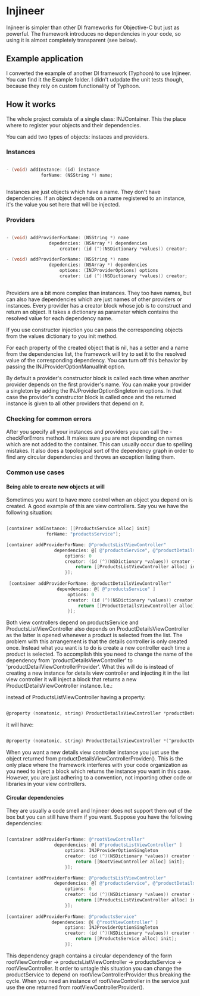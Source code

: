 # Injineer

Injineer is simpler than other DI frameworks for Objective-C but just as powerful. 
The framework introduces no dependencies in your code, so using it is almost completely transparent (see below).

## Example application

I converted the example of another DI framework (Typhoon) to use Injineer. You can find it the Example folder.
I didn't udpdate the unit tests though, because they rely on custom functionality of Typhoon.

## How it works

The whole project consists of a single class: INJContainer. This the place where to register your objects and their dependencies.

You can add two types of objects: instaces and providers.

### Instances

```Objective-C

- (void) addInstance: (id) instance 
             forName: (NSString *) name;
             
```

Instances are just objects which have a name. They don't have dependencies. If an object depends on a name registered to an instance, it's the value you 
set here that will be injected. 

### Providers

```Objective-C

- (void) addProviderForName: (NSString *) name
                depedencies: (NSArray *) dependencies
                    creator: (id (^)(NSDictionary *values)) creator;

- (void) addProviderForName: (NSString *) name
                depedencies: (NSArray *) dependencies
                    options: (INJProviderOptions) options
                    creator: (id (^)(NSDictionary *values)) creator;
                    
```

Providers are a bit more complex than instances. They too have names, but can also have dependencies which are just names of other
providers or instances. Every provider has a creator block whose job is to construct and return an object. 
It takes a dictionary as parameter which contains the resolved value for each dependency name. 

If you use constructor injection you can pass the corresponding objects from the values dictionary to you init method. 

For each property of the created object that is nil, has a setter and a name from the dependencies list, the framework will try to set it to the resolved value of the corresponding dependency. You can turn off this behavior by passing the INJProviderOptionManualInit option.

By default a provider's constructor block is called each time when another provider depends on the first provider's name. You can make your provider a singleton by adding the INJProviderOptionSingleton in options. In that case the provider's constructor block is called once and the returned instance is given to all other providers that depend on it.

### Checking for common errors

After you specify all your instances and providers you can call the -checkForErrors method. It makes sure you are not depending on names which are not added to the container. This can usually occur due to spelling mistakes. It also does a topological sort of the dependency graph in order to find any circular dependencies and throws an exception listing them.

### Common use cases

#### Being able to create new objects at will

Sometimes you want to have more control when an object you depend on is created. A good example of this are view controllers. 
Say you we have the following situation:

```Objective-C

[container addInstance: [[ProductsService alloc] init] 
               forName: "productsService"];

[container addProviderForName: @"productsListViewController"
                  dependencies: @[ @"productsService", @"productDetailsViewController" ]
                      options: 0
                      creator: (id (^)(NSDictionary *values)) creator {
                          return [[ProductsListViewController alloc] init];
                      }];
                 
 [container addProviderForName: @productDetailsViewController"
                   dependencies: @[ @"productsService" ]
                       options: 0
                       creator: (id (^)(NSDictionary *values)) creator {
                           return [[ProductDetailsViewController alloc] init];
                       }];
```

Both view controllers depend on productsService and ProductsListViewController also depends on ProductDetailsViewController as the 
latter is opened whenever a product is selected from the list. The problem with this arrangement is that the details controller
is only created once. Instead what you want is to do is create a new controller each time a product is selected. To accomplish this
you need to change the name of the dependency from 'productDetailsViewController' to 'productDetailViewControllerProvider'. What this will do is instead of creating a new instance for details view controller and injecting it in the list view controller it will inject a block that returns a new ProductDetailsViewController instance. I.e.:

instead of ProductsListViewController having a property:

```Objective-C

@property (nonatomic, string) ProductDetailsViewController *productDetailsViewController

```

it will have:

```Objective-C

@property (nonatomic, string) ProductDetailsViewController *(^productDetailsViewControllerProvider)(void)

```

When you want a new details view controller instance you just use the object returned from  productDetailsViewControllerProvider(). This is the only place where the framework interferes with your code organization as you need to inject a block which returns the instance you want in this case. However, you are just adhering to a convention, not importing other code or libraries in your view controllers.

#### Circular dependencies

They are usually a code smell and Injineer does not support them out of the box but you can still have them if you want. Suppose you have the following dependencies:

```Objective-C

[container addProviderForName: @"rootViewController"
                  dependencies: @[ @"productsListViewController" ]
                      options: INJProviderOptionSingleton
                      creator: (id (^)(NSDictionary *values)) creator {
                          return [[RootViewController alloc] init];
                      }];

[container addProviderForName: @"productsListViewController"
                  dependencies: @[ @"productsService", @"productDetailsViewControllerProvider" ]
                      options: 0
                      creator: (id (^)(NSDictionary *values)) creator {
                          return [[ProductsListViewController alloc] init];
                      }];
                      
[container addProviderForName: @"productsService"
                 dependencies: @[ @"rootViewController" ]
                      options: INJProviderOptionSingleton
                      creator: (id (^)(NSDictionary *values)) creator {
                          return [[ProductsService alloc] init];
                      }];
```

This dependency graph contains a circular dependency of the form rootViewController -> productsListViewController -> productsService -> rootViewController. It order to untagle this situation you can change the productService to depend on rootViewControllerProvider thus breaking the cycle. When you need an instance of rootViewController in the service just use the one returned from rootViewControllerProvider().






